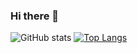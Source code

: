 ### Hi there 👋

<!--
**khaled-ansary/khaled-ansary** is a ✨ _special_ ✨ repository because its `README.md` (this file) appears on your GitHub profile.

Here are some ideas to get you started:

- 🔭 I’m currently working on ...
- 🌱 I’m currently learning ...
- 👯 I’m looking to collaborate on ...
- 🤔 I’m looking for help with ...
- 💬 Ask me about ...
- 📫 How to reach me: ...
- 😄 Pronouns: ...
- ⚡ Fun fact: ...
-->
![GitHub stats](https://github-readme-stats.vercel.app/api?username=khaled-ansary&show_icons=true&bg_color=00000000)
[![Top Langs](https://github-readme-stats.vercel.app/api/top-langs/?username=khaled-ansarya&hide_progress=false)](https://github.com/khaled-ansary/github-readme-stats)
